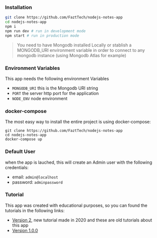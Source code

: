 

### Installation

```sh
git clone https://github.com/FaztTech/nodejs-notes-app
cd nodejs-notes-app
npm i
npm run dev # run in development mode
npm start # run in production mode
```

> You need to have Mongodb installed Locally or stablish a MONGODB_URI environment variable in order to connect to any mongodb instance (using Mongodb Atlas for example)

### Environment Variables

This app needs the following environment Variables

- `MONGODB_URI` this is the Mongodb URI string
- `PORT` the server http port for the application
- `NODE_ENV` node environment

### docker-compose

The most easy way to install the entire project is using docker-compose:

```shell
git clone https://github.com/FaztTech/nodejs-notes-app
cd nodejs-notes-app
docker-compose up
```

### Default User

when the app is lauched, this will create an Admin user with the following credentials:

- email: `admin@localhost`
- password: `adminpassword`

### Tutorial

This app was created with educational purposes, so you can found the tutorials in the following links:

- [Version 2](https://www.youtube.com/playlist?list=PLo5lAe9kQrwqUEXK7oQbzv63KsdODzuAy), new tutorial made in 2020
  and these are old tutorials about this app
- [Version 1.0.0](https://youtu.be/-bI0diefasA)
